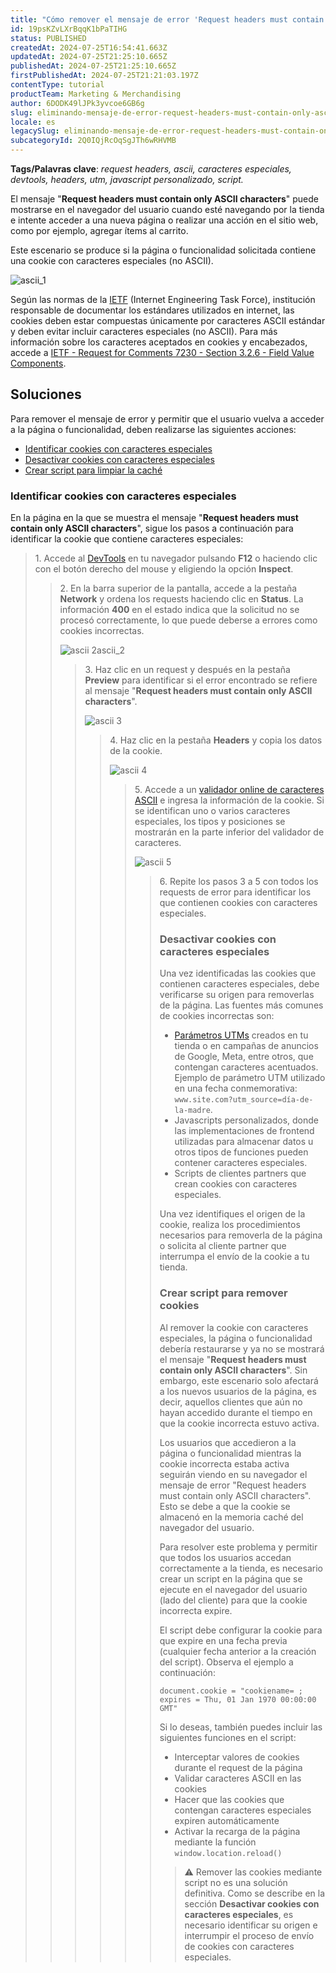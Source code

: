 ```yaml
---
title: "Cómo remover el mensaje de error 'Request headers must contain only ASCII characters'"
id: 19psKZvLXrBqqK1bPaTIHG
status: PUBLISHED
createdAt: 2024-07-25T16:54:41.663Z
updatedAt: 2024-07-25T21:25:10.665Z
publishedAt: 2024-07-25T21:25:10.665Z
firstPublishedAt: 2024-07-25T21:21:03.197Z
contentType: tutorial
productTeam: Marketing & Merchandising
author: 6DODK49lJPk3yvcoe6GB6g
slug: eliminando-mensaje-de-error-request-headers-must-contain-only-ascii
locale: es
legacySlug: eliminando-mensaje-de-error-request-headers-must-contain-only-ascii
subcategoryId: 2Q0IQjRcOqSgJTh6wRHVMB
---
```


__Tags/Palavras clave__: *request headers, ascii, caracteres especiales, devtools, headers, utm, javascript personalizado, script.*

El mensaje "__Request headers must contain only ASCII characters__" puede mostrarse en el navegador del usuario cuando esté navegando por la tienda e intente acceder a una nueva página o realizar una acción en el sitio web, como por ejemplo, agregar ítems al carrito.

Este escenario se produce si la página o funcionalidad solicitada contiene una cookie con caracteres especiales (no ASCII).

![ascii_1](https://images.ctfassets.net/alneenqid6w5/geQO7G0cIDk7FmSjC9ZmQ/2018e90b25b45797270e5daa28032eab/ascii_1.png)

Según las normas de la [IETF](https://www.ietf.org/) (Internet Engineering Task Force), institución responsable de documentar los estándares utilizados en internet, las cookies deben estar compuestas únicamente por caracteres ASCII estándar y deben evitar incluir caracteres especiales (no ASCII). Para más información sobre los caracteres aceptados en cookies y encabezados, accede a [IETF - Request for Comments 7230 - Section 3.2.6 - Field Value Components](https://datatracker.ietf.org/doc/html/rfc7230#section-3.2.6). 

## Soluciones

Para remover el mensaje de error y permitir que el usuario vuelva a acceder a la página o funcionalidad, deben realizarse las siguientes acciones:

- [Identificar cookies con caracteres especiales](#identificar-cookies-con-caracteres-especiales)
- [Desactivar cookies con caracteres especiales](#desactivar-cookies-con-caracteres-especiales)
- [Crear script para limpiar la caché](#crear-script-para-remover-cookies)

### Identificar cookies con caracteres especiales

En la página en la que se muestra el mensaje "__Request headers must contain only ASCII characters__", sigue los pasos a continuación para identificar la cookie que contiene caracteres especiales:

<blockquote><ui>1. Accede al <a href="https://help.vtex.com/pt/tutorial/products-and-skus-beta--2ig7TmROlirWirZjFWZ3By">DevTools</a> en tu navegador pulsando <b>F12</b> o haciendo clic con el botón derecho del mouse y eligiendo la opción <b>Inspect</b>.</ui>

  <blockquote><ui>2. En la barra superior de la pantalla, accede a la pestaña <b>Network</b> y ordena los requests haciendo clic en <b>Status</b>. La información <b>400</b> en el estado indica que la solicitud no se procesó correctamente, lo que puede deberse a errores como cookies incorrectas.</ui>  

![ascii 2ascii_2](https://images.ctfassets.net/alneenqid6w5/KAwQG2JiXozFU5Pjgjv3Z/b3e881fcbf68abf42df7b6f45d8cf103/ascii_2.png) 

<blockquote><ui>3. Haz clic en un request y después en la pestaña <b>Preview</b> para identificar si el error encontrado se refiere al mensaje "<b>Request headers must contain only ASCII characters</b>".</ui>

![ascii 3](https://images.ctfassets.net/alneenqid6w5/16XPfE6SIwVO8SkTxl9yuR/06de7bb790b762dbd6b720e45a09e0ab/ascii_3.png)

<blockquote><ui>4. Haz clic en la pestaña <b>Headers</b> y copia los datos de la cookie.</ui>  

![ascii 4](https://images.ctfassets.net/alneenqid6w5/1CwUNkSO895RfPCTTaO29l/5b2bfeb184598aa2c32af65f14e4a058/ascii_4.png)

<blockquote><ui>5. Accede a un <a href="https://pages.cs.wisc.edu/~markm/ascii.html">validador online de caracteres ASCII</a> e ingresa la información de la cookie. Si se identifican uno o varios caracteres especiales, los tipos y posiciones se mostrarán en la parte inferior del validador de caracteres.</ui>     

![ascii 5](https://images.ctfassets.net/alneenqid6w5/2xwztAmvtrxpJQeusgwlpH/86447a853ffa7bd68e097831acdbf1e5/ascii_5.png)

<blockquote><ui>6. Repite los pasos 3 a 5 con todos los requests de error para identificar los que contienen cookies con caracteres especiales.</ui>      

### Desactivar cookies con caracteres especiales

Una vez identificadas las cookies que contienen caracteres especiales, debe verificarse su origen para removerlas de la página. Las fuentes más comunes de cookies incorrectas son:

- [Parámetros UTMs](https://help.vtex.com/es/tutorial/que-son-las-utms-internas--5Pvo8ufYWs00AUeCCEY68a) creados en tu tienda o en campañas de anuncios de Google, Meta, entre otros, que contengan caracteres acentuados. Ejemplo de parámetro UTM utilizado en una fecha conmemorativa: `www.site.com?utm_source=día-de-la-madre`.
- Javascripts personalizados, donde las implementaciones de frontend utilizadas para almacenar datos u otros tipos de funciones pueden contener caracteres especiales.
- Scripts de clientes partners que crean cookies con caracteres especiales.

Una vez identifiques el origen de la cookie, realiza los procedimientos necesarios para removerla de la página o solicita al cliente partner que interrumpa el envío de la cookie a tu tienda.

### Crear script para remover cookies  

Al remover la cookie con caracteres especiales, la página o funcionalidad debería restaurarse y ya no se mostrará el mensaje "__Request headers must contain only ASCII characters__". Sin embargo, este escenario solo afectará a los nuevos usuarios de la página, es decir, aquellos clientes que aún no hayan accedido durante el tiempo en que la cookie incorrecta estuvo activa.

Los usuarios que accedieron a la página o funcionalidad mientras la cookie incorrecta estaba activa seguirán viendo en su navegador el mensaje de error "Request headers must contain only ASCII characters". Esto se debe a que la cookie se almacenó en la memoria caché del navegador del usuario.

Para resolver este problema y permitir que todos los usuarios accedan correctamente a la tienda, es necesario crear un script en la página que se ejecute en el navegador del usuario (lado del cliente) para que la cookie incorrecta expire.

El script debe configurar la cookie para que expire en una fecha previa (cualquier fecha anterior a la creación del script). Observa el ejemplo a continuación:

`document.cookie = "cookiename= ; expires = Thu, 01 Jan 1970 00:00:00 GMT"`  

Si lo deseas, también puedes incluir las siguientes funciones en el script:
- Interceptar valores de cookies durante el request de la página
- Validar caracteres ASCII en las cookies
- Hacer que las cookies que contengan caracteres especiales expiren automáticamente
- Activar la recarga de la página mediante la función `window.location.reload()`  

>⚠️ Remover las cookies mediante script no es una solución definitiva. Como se describe en la sección **Desactivar cookies con caracteres especiales**, es necesario identificar su origen e interrumpir el proceso de envío de cookies con caracteres especiales.

